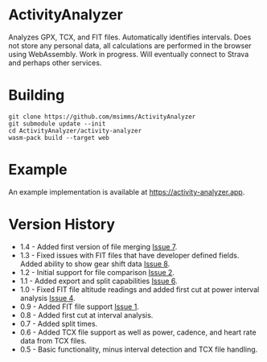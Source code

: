 # ActivityAnalyzer

Analyzes GPX, TCX, and FIT files.  Automatically identifies intervals. Does not store any personal data, all calculations are performed in the browser using WebAssembly. Work in progress. Will eventually connect to Strava and perhaps other services.

# Building

```
git clone https://github.com/msimms/ActivityAnalyzer
git submodule update --init
cd ActivityAnalyzer/activity-analyzer
wasm-pack build --target web
```

# Example

An example implementation is available at https://activity-analyzer.app.

# Version History

* 1.4 - Added first version of file merging [Issue 7](https://github.com/msimms/ActivityAnalyzer/issues/7).
* 1.3 - Fixed issues with FIT files that have developer defined fields. Added ability to show gear shift data [Issue 8](https://github.com/msimms/ActivityAnalyzer/issues/8).
* 1.2 - Initial support for file comparison [Issue 2](https://github.com/msimms/ActivityAnalyzer/issues/2).
* 1.1 - Added export and split capabilities [Issue 6](https://github.com/msimms/ActivityAnalyzer/issues/6).
* 1.0 - Fixed FIT file altitude readings and added first cut at power interval analysis [Issue 4](https://github.com/msimms/ActivityAnalyzer/issues/4).
* 0.9 - Added FIT file support [Issue 1](https://github.com/msimms/ActivityAnalyzer/issues/1).
* 0.8 - Added first cut at interval analysis.
* 0.7 - Added split times.
* 0.6 - Added TCX file support as well as power, cadence, and heart rate data from TCX files.
* 0.5 - Basic functionality, minus interval detection and TCX file handling.
